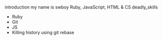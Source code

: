 introduction my name is swboy
Ruby, JavaScript, HTML & CS
deadly_skills
* Ruby
* Git 
* JS
* Killing history using git rebase

